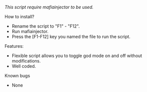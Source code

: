 *This script require mafiainjector to be used.*

How to install?
- Rename the script to "F1" - "F12".
- Run mafiainjector.
- Press the [F1-F12] key you named the file to run the script.


Features:
- Flexible script allows you to toggle god mode on and off without modifications.
- Well coded.

Known bugs
- None
